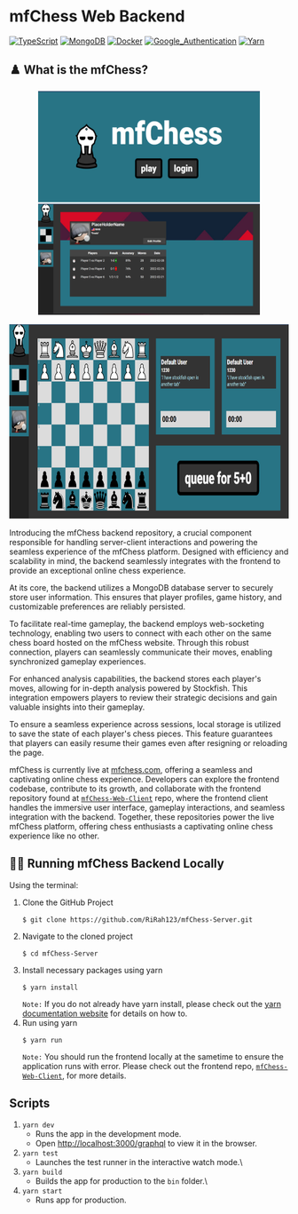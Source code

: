 # mfChess Web Backend
[![TypeScript](https://img.shields.io/badge/TypeScript-3178C6?style=for-the-badge&logo=typescript&logoColor=white)]()
[![MongoDB](https://img.shields.io/badge/MongoDB-47A248?style=for-the-badge&logo=MongoDB&logoColor=white)]()
[![Docker](https://img.shields.io/badge/Docker-2496ED?style=for-the-badge&logo=docker&logoColor=white)]()
[![Google_Authentication](https://img.shields.io/badge/Google_Authentication-4285F4?style=for-the-badge&logo=google&logoColor=white)]()
[![Yarn](https://img.shields.io/badge/Yarn-2C8EBB?style=for-the-badge&logo=Yarn&logoColor=white)]()

## ♟️ What is the mfChess?

<p align="center">
  <img src="mfChess-front-page.png" height="200" width="400" alt="mfChess Front Page">
  <img src="mfChess-profile-page.png" height="200" width="400" alt="mfChess Profile Page">
</p>
<p align="center">
  <img src="mfChess-board-page.png" height="350" width="700" alt="mfChess Board Page">
</p>

Introducing the mfChess backend repository, a crucial component responsible for handling server-client interactions and powering the seamless experience of the mfChess platform. Designed with efficiency and scalability in mind, the backend seamlessly integrates with the frontend to provide an exceptional online chess experience.

At its core, the backend utilizes a MongoDB database server to securely store user information. This ensures that player profiles, game history, and customizable preferences are reliably persisted.

To facilitate real-time gameplay, the backend employs web-socketing technology, enabling two users to connect with each other on the same chess board hosted on the mfChess website. Through this robust connection, players can seamlessly communicate their moves, enabling synchronized gameplay experiences.

For enhanced analysis capabilities, the backend stores each player's moves, allowing for in-depth analysis powered by Stockfish. This integration empowers players to review their strategic decisions and gain valuable insights into their gameplay.

To ensure a seamless experience across sessions, local storage is utilized to save the state of each player's chess pieces. This feature guarantees that players can easily resume their games even after resigning or reloading the page.

mfChess is currently live at <a href="mfchess.com">mfchess.com</a>, offering a seamless and captivating online chess experience. Developers can explore the frontend codebase, contribute to its growth, and collaborate with the frontend repository found at <a href="https://github.com/RiRah123/mfChess-Web-Client">`mfChess-Web-Client`</a> repo, where the frontend client handles the immersive user interface, gameplay interactions, and seamless integration with the backend. Together, these repositories power the live mfChess platform, offering chess enthusiasts a captivating online chess experience like no other.

## 🏃‍♂️ Running mfChess Backend Locally

Using the terminal:

1. Clone the GitHub Project
   ```
   $ git clone https://github.com/RiRah123/mfChess-Server.git
   ```
2. Navigate to the cloned project
   ```
   $ cd mfChess-Server
   ```
3. Install necessary packages using yarn
   ```
   $ yarn install
   ```
   `Note:` If you do not already have yarn install, please check out the <a href="https://classic.yarnpkg.com/lang/en/docs/install/#windows-stable">yarn documentation website</a> for details on how to.
 4. Run using yarn
    ```
    $ yarn run
    ```
    `Note:` You should run the frontend locally at the sametime to ensure the application runs with error. Please check out the frontend repo, <a href="https://github.com/RiRah123/mfChess-Web-Client">`mfChess-Web-Client`</a>, for more details.

## Scripts

1. `yarn dev`
    - Runs the app in the development mode.
    - Open [http://localhost:3000/graphql](http://localhost:3000/graphql) to view it in the browser.
2. `yarn test`
    - Launches the test runner in the interactive watch mode.\
3. `yarn build`
    - Builds the app for production to the `bin` folder.\
4. `yarn start`
    - Runs app for production.
